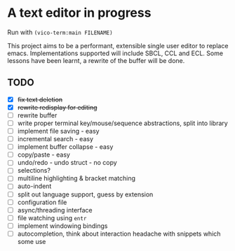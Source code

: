 # A text editor in progress
Run with `(vico-term:main FILENAME)`

This project aims to be a performant, extensible single user editor to replace emacs.
Implementations supported will include SBCL, CCL and ECL.
Some lessons have been learnt, a rewrite of the buffer will be done.

## TODO

- [x] ~~fix text deletion~~
- [x] ~~rewrite redisplay for editing~~
- [ ] rewrite buffer
- [ ] write proper terminal key/mouse/sequence abstractions, split into library
- [ ] implement file saving - easy
- [ ] incremental search - easy
- [ ] implement buffer collapse - easy
- [ ] copy/paste - easy
- [ ] undo/redo - undo struct - no copy
- [ ] selections?
- [ ] multiline highlighting & bracket matching
- [ ] auto-indent
- [ ] split out language support, guess by extension
- [ ] configuration file
- [ ] async/threading interface
- [ ] file watching using `entr`
- [ ] implement windowing bindings
- [ ] autocompletion, think about interaction headache with snippets which some use
